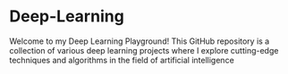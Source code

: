 # Deep-Learning
Welcome to my Deep Learning Playground! This GitHub repository is a collection of various deep learning projects where I explore cutting-edge techniques and algorithms in the field of artificial intelligence
